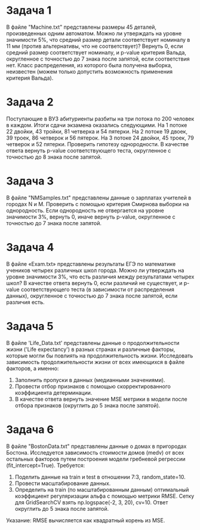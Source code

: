 # Задача 1
В файле "Machine.txt" представлены размеры 45 деталей, произведенных одним автоматом. Можно ли утверждать на уровне значимости 5%, что средний размер детали соответствует номиналу в 11 мм (против альтернативы, что не соответствует)? Вернуть 0, если средний размер соответствует номиналу, и p-value критерия Вальда, округленное с точностью до 7 знака после запятой, если соответствия нет. Класс распределения, из которого была получена выборка, неизвестен (можем только допустить возможность применения критерия Вальда).

# Задача 2
Поступающие в ВУЗ абитуриенты разбиты на три потока по 200 человек в каждом. Итоги сдачи экзамена оказались следующими. На 1 потоке 22 двойки, 43 тройки, 81 четверка и 54 пятерки. На 2 потоке 19 двоек, 39 троек, 86 четверок и 56 пятерок. На 3 потоке 24 двойки, 45 троек, 79 четверок и 52 пятерки. Проверить гипотезу однородности. В качестве ответа вернуть p-value соответствующего теста, округленное с точностью до 8 знака после запятой.

# Задача 3
В файле "NMSamples.txt" представлены данные о зарплатах учителей в городах N и M. Проверить с помощью критерия Смирнова выборки на однородность. Если однородность не отвергается на уровне значимости 3%, вернуть 0, иначе вернуть p-value, округленное с точностью до 7 знака после запятой.

# Задача 4
В файле «Exam.txt» представлены результаты ЕГЭ по математике учеников четырех различных школ города. Можно ли утверждать на уровне значимости 3%, что есть различия между результатами четырех школ? В качестве ответа вернуть 0, если различий не существует, и p-value соответствующего теста (в зависимости от распределения данных), округленное с точностью до 7 знака после запятой, если различия есть.

# Задача 5
В файле 'Life_Data.txt' представлены данные о продолжительности жизни ('Life expectancy') в разных странах и различные факторы, которые могли бы повлиять на продолжительность жизни.
Исследовать зависимость продолжительности жизни от всех имеющихся в файле факторов, а именно:
1. Заполнить пропуски в данных (медианными значениями).
2. Провести отбор признаков с помощью скорректированного коэффициента детерминации. 
3. В качестве ответа вернуть значение MSE метрики в модели после отбора признаков (округлить до 5 знака после запятой).

# Задача 6
В файле "BostonData.txt" представлены данные о домах в пригородах Бостона. Исследуется зависимость стоимости домов (medv) от всех остальных факторов путем построения модели гребневой регрессии (fit_intercept=True). 
Требуется:
1. Поделить данные на train и test в отношении 7:3, random_state=10.
2. Провести масштабирование данных.
3. Определить на train (по масштабированным данным) оптимальный коэффициент регуляризации альфа с помощью метрики RMSE. Сетку для GridSearchCV взять np.logspace(-2, 3, 20), cv=10. Ответ округлить до 5 знака после запятой.

Указание: RMSE вычисляется как квадратный корень из MSE.
